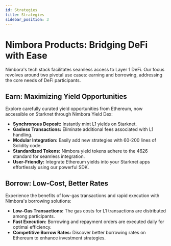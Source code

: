 ```yaml
---
id: Strategies
title: Strategies
sidebar_position: 3
---
```

# Nimbora Products: Bridging DeFi with Ease

Nimbora's tech stack facilitates seamless access to Layer 1 DeFi. Our focus revolves around two pivotal use cases: earning and borrowing, addressing the core needs of DeFi participants.

## Earn: Maximizing Yield Opportunities[](https://docs-test.nimbora.io/docs/concepts/products#earn-maximizing-yield-opportunities)

Explore carefully curated yield opportunities from Ethereum, now accessible on Starknet through Nimbora Yield Dex:

- **Synchronous Deposit:** Instantly mint L1 yields on Starknet.
- **Gasless Transactions:** Eliminate additional fees associated with L1 handling.
- **Modular Integration:** Easily add new strategies with 60-200 lines of Solidity code.
- **Standardized Tokens:** Nimbora yield tokens adhere to the 4626 standard for seamless integration.
- **User-Friendly:** Integrate Ethereum yields into your Starknet apps effortlessly using our powerful SDK.

## Borrow: Low-Cost, Better Rates[](https://docs-test.nimbora.io/docs/concepts/products#borrow-low-cost-better-rates)

Experience the benefits of low-gas transactions and rapid execution with Nimbora's borrowing solutions:

- **Low-Gas Transactions:** The gas costs for L1 transactions are distributed among participants.
- **Fast Execution:** Borrowing and repayment orders are executed daily for optimal efficiency.
- **Competitive Borrow Rates:** Discover better borrowing rates on Ethereum to enhance investment strategies.